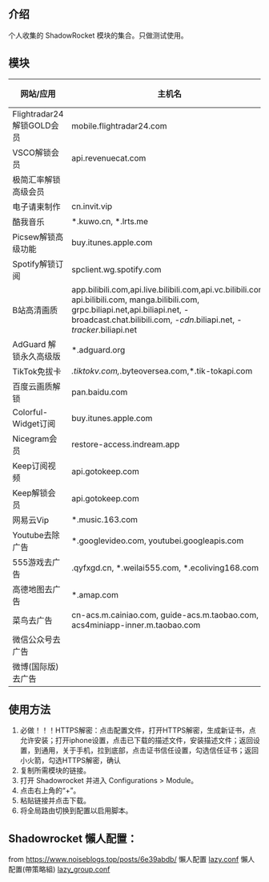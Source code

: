 ## 介绍
个人收集的 ShadowRocket 模块的集合。只做测试使用。

## 模块

| 网站/应用                 | 主机名                                                                                                                                                                                                          | Rewrite 脚本 | 生效？ | 测试时间      | Module                                                                                                                |
|-----------------------|--------------------------------------------------------------------------------------------------------------------------------------------------------------------------------------------------------------|------------|-----|-----------|-----------------------------------------------------------------------------------------------------------------------|
| Flightradar24解锁GOLD会员 | mobile.flightradar24.com                                                                                                                                                                                     |            | N   | 2024/5/11 | [Flightradar24.module](https://raw.githubusercontent.com/garywah/Shadowrocket/main/module/Flightradar24.module)       |
| VSCO解锁会员              | api.revenuecat.com                                                                                                                                                                                           | vsco.js    | Y   | 2024/5/11 | [VSCO.module](https://raw.githubusercontent.com/garywah/Shadowrocket/main/module/VSCO.module)                         |
| 极简汇率解锁高级会员            |                                                                                                                                                                                                              |            | Y   | 2024/5/11 | [xCurrency.module](https://raw.githubusercontent.com/garywah/Shadowrocket/main/module/xCurrency.module)               |
| 电子请柬制作                | cn.invit.vip                                                                                                                                                                                                 | dzqjzz.js  | Y   | 2024/5/11 | [dzqjzz.module](https://raw.githubusercontent.com/SaHuyang77/shadowrocket-module/main/module/dzqjzz.module)           |
| 酷我音乐                  | *.kuwo.cn, *.lrts.me                                                                                                                                                                                         |            |     |           | [kuyy.sgmodule](https://raw.githubusercontent.com/SaHuyang77/shadowrocket-module/main/module/kuyy.sgmodule)           |
| Picsew解锁高级功能          | buy.itunes.apple.com                                                                                                                                                                                         |            |     |           | [Picsew.module](https://raw.githubusercontent.com/SaHuyang77/shadowrocket-module/main/module/Picsew.module)           |
| Spotify解锁订阅           | spclient.wg.spotify.com                                                                                                                                                                                      |            |     |           | [Spotify.module](https://raw.githubusercontent.com/SaHuyang77/shadowrocket-module/main/module/Spotify.module)         |
| B站高清画质                | app.bilibili.com,api.live.bilibili.com,api.vc.bilibili.com, api.bilibili.com, manga.bilibili.com, grpc.biliapi.net,api.biliapi.net, -broadcast.chat.bilibili.com, -*cdn*.biliapi.net, -*tracker*.biliapi.net |            |     |           | [blibli.module](https://raw.githubusercontent.com/SaHuyang77/shadowrocket-module/main/module/blibli.module)           |
| AdGuard 解锁永久高级版       | *.adguard.org                                                                                                                                                                                                |            |     |           | [adguard.module](https://raw.githubusercontent.com/SaHuyang77/shadowrocket-module/main/module/adguard.module)         |
| TikTok免拔卡             | *.tiktokv.com,*.byteoversea.com,*.tik-tokapi.com                                                                                                                                                             |            |     |           | [Tiktok.module](https://raw.githubusercontent.com/SaHuyang77/shadowrocket-module/main/module/Tiktok.module)           |
| 百度云画质解锁               | pan.baidu.com                                                                                                                                                                                                |            |     |           | [BaiduYun.module](https://raw.githubusercontent.com/SaHuyang77/shadowrocket-module/main/module/BaiduYun.module)       |
| Colorful-Widget订阅     | buy.itunes.apple.com                                                                                                                                                                                         |            |     |           | [ColorWidget.module](https://raw.githubusercontent.com/SaHuyang77/shadowrocket-module/main/module/ColorWidget.module) |
| Nicegram会员            | restore-access.indream.app                                                                                                                                                                                   |            |     |           | [Nicegram.module](https://raw.githubusercontent.com/SaHuyang77/shadowrocket-module/main/module/Nicegram.module)       |
| Keep订阅视频              | api.gotokeep.com                                                                                                                                                                                             |            |     |           | [keep.module](https://raw.githubusercontent.com/SaHuyang77/shadowrocket-module/main/module/keep.module)               |
| Keep解锁会员              | api.gotokeep.com                                                                                                                                                                                             |            |     |           | [keep2.module](https://raw.githubusercontent.com/SaHuyang77/shadowrocket-module/main/module/keep2.module)             |
| 网易云Vip                | *.music.163.com                                                                                                                                                                                              |            |     |           | [music163.module](https://raw.githubusercontent.com/SaHuyang77/shadowrocket-module/main/module/music163.module)       |
| Youtube去除广告           | *.googlevideo.com, youtubei.googleapis.com                                                                                                                                                                   |            |     |           | [youtube.module](https://raw.githubusercontent.com/SaHuyang77/shadowrocket-module/main/module/youtube.module)         |
| 555游戏去广告              | .qyfxgd.cn, *.weilai555.com, *.ecoliving168.com                                                                                                                                                              | 555Ad.js   |     |           | [555.module](https://raw.githubusercontent.com/garywah/Shadowrocket/main/module/555.module)                           |
| 高德地图去广告               | *.amap.com                                                                                                                                                                                                   |            |     |           | [Amap.module](https://raw.githubusercontent.com/garywah/Shadowrocket/main/module/Amap.module)                         |
| 菜鸟去广告                 | cn-acs.m.cainiao.com, guide-acs.m.taobao.com, acs4miniapp-inner.m.taobao.com                                                                                                                                 |            |     |           | [Cainiao.module](https://raw.githubusercontent.com/garywah/Shadowrocket/main/module/Cainiao.module)                   |
| 微信公众号去广告              |                                                                                                                                                                                                              |            |     |           | [WeChat.module](https://raw.githubusercontent.com/garywah/Shadowrocket/main/module/WeChat.module)                     |
| 微博(国际版)去广告            |                                                                                                                                                                                                              |            |     |           | [Weibo.module](https://raw.githubusercontent.com/garywah/Shadowrocket/main/module/Weibo.module)                       |


## 使用方法
1. 必做！！！HTTPS解密：点击配置文件，打开HTTPS解密，生成新证书，点允许安装；打开iphone设置，点击已下载的描述文件，安装描述文件；返回设置，到通用，关于手机，拉到底部，点击证书信任设置，勾选信任证书；返回小火箭，勾选HTTPS解密，确认
2. 复制所需模块的链接。
3. 打开 Shadowrocket 并进入 Configurations > Module。
4. 点击右上角的“+”。
5. 粘贴链接并点击下载。
6. 将全局路由切换到配置以启用脚本。


## Shadowrocket 懶人配置：
from https://www.noiseblogs.top/posts/6e39abdb/
懶人配置 [lazy.conf](https://raw.githubusercontent.com/SaHuyang77/shadowrocket-module/main/conf/lazy.conf)
懶人配置(帶策略組) [lazy_group.conf](https://raw.githubusercontent.com/SaHuyang77/shadowrocket-module/main/conf/lazy_group.conf)
